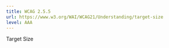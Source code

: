 ```yaml
---
title: WCAG 2.5.5
url: https://www.w3.org/WAI/WCAG21/Understanding/target-size
level: AAA
---
```

Target Size
